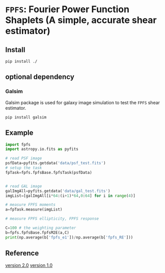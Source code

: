 # `FPFS`: Fourier Power Function Shaplets (A simple, accurate shear estimator)

## Install

```shell
pip install ./
```

## optional dependency

### Galsim
Galsim package is used for galaxy image simulation
to test the `FPFS` shear estimator.
```shell
pip install galsim
```

## Example

```python
import fpfs
import astropy.io.fits as pyfits

# read PSF image
psfData=pyfits.getdata('data/psf_test.fits')
# setup the task
fpTask=fpfs.fpfsBase.fpfsTask(psfData)


# read GAL image
galImgAll=pyfits.getdata('data/gal_test.fits')
imgList=[galImgAll[i*64:(i+1)*64,0:64] for i in range(4)]

# measure FPFS moments
a=fpTask.measure(imgList)

# measure FPFS ellipticity, FPFS response

C=100 # the weighting parameter
b=fpfs.fpfsBase.fpfsM2E(a,C)
print(np.average(b['fpfs_e1'])/np.average(b['fpfs_RE']))
```

## Reference
[version 2.0](https://ui.adsabs.harvard.edu/abs/2018MNRAS.481.4445L/abstract)
[version 1.0](https://ui.adsabs.harvard.edu/abs/2018MNRAS.481.4445L/abstract)
